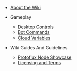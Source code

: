 - [About the Wiki](README.md)

- Gameplay
  - [Desktop Controls](/gameplay/desktopControlls.md)
  - [Bot Commands](/gameplay/botCommands.md)
  - [Cloud Variables](/gameplay/cloudVars.md)

- Wiki Guides And Guidelines
  - [Protoflux Node Showcase](/wikiGuides/nodeRender.md)
  - [Licensing and Terms](LICENSE.md)

<!-- - **Links**
- [![Github](https://icongr.am/simple/github.svg?color=808080&size=32)Github](https://github.com/FlippedCodes/Unofficial-Resonite-Docs) -->
